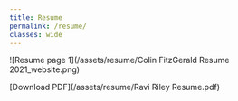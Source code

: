```yaml
---
title: Resume
permalink: /resume/
classes: wide
---
```

<!--
<object data="/assets/resume/resume.pdf" type="application/pdf" width="1000px" height="1000px">
    <embed src="/assets/resume/resume.pdf">
        <p>This browser does not support PDFs. Please download the PDF to view it: <a href="/assets/resume/resume.pdf">Download PDF</a>.</p>
    </embed>
</object>
-->

![Resume page 1](/assets/resume/Colin FitzGerald Resume 2021_website.png)

[Download PDF](/assets/resume/Ravi Riley Resume.pdf) 
<!-- | [View on Overleaf](https://www.overleaf.com/read/yjqwjrxvrtxz) -->
